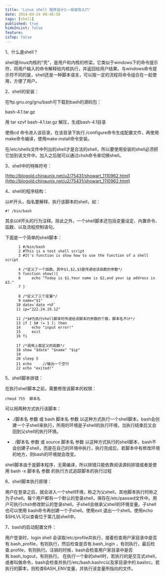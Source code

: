 ```yaml
---
title: 'Linux shell 程序设计1——安装及入门'
date: 2014-04-24 09:48:58
tags: [shell]
published: true
hideInList: false
feature: 
isTop: false
---
```


1、什么是shell？

shell是linux内核的“壳”，是用户和内核的桥梁。它类似于windows下的命令提示符，将用户输入的命令解释给内核执行，并返回给用户结果。与windows命令提示符不同的是，shell还是一种脚本语言，可以按一定的流程将命令组合在一起使用，方便了用户。

2、shell的安装：

在ftp.gnu.org/gnu/bash可下载到bash的源码包：

bash-4.1.tar.gz

用 tar xzvf bash-4.1.tar.gz 解压，生成bash-4.1目录

使用cd 命令进入该目录，在该目录下执行./configure命令生成配置文件，再使用make命令编译，使用make install命令安装。

在/etc/shells文件中列出的shell才是合法的shell，所以要使用安装的shell必须把它加到该文件中。加入之后就可以通过chsh命令来切换shell。

3、shell中的特殊符号：

[http://blogold.chinaunix.net/u2/75431/showart_1110962.html](http://blogold.chinaunix.net/u2/75431/showart_1110962.html)

4、shell的程序结构：

以#!开头，指名要解释、执行该脚本的shell，如：

    #! /bin/bash
    

其余以#开头的行为注释。除此之外，一个shell脚本还包括变量设定、内置命令、函数、以及流程控制语句。

下面是一个简单的shell脚本：
```
      1 #/bin/bash
      2 #This is a test shell script
      3 #It's function is show how to use the function of a shell script
       
      4 /*定义了一个函数，其中$1,$2,$3是传递给该函数的参数*/
      5 function show(){
      6     echo "Today is $1.Your name is $2,and your ip address is $3."       
      7 }
      
      8 /*定义了三个变量*/
      9 name="$1"
     10 date=`date +%F`
     11 ip="222.24.19.12"
     
     12 /*$#为执行shell脚本时传递给该脚本的参数的个数，脚本名不计*/ 
     13 if [ $# != 1 ]; then
     14     echo "input error!"
     15     exit
     16 fi
    
     17 /*调用上面定义的函数*/
     18 show "$date" "$name" "$ip"
     19 
     20 sleep 5
     21 echo     //输出一个空行
     22 echo "exited!"
```  

5、shell脚本排错：

在执行shell脚本之前，需要修改该脚本的权限：

    chmod 755  脚本名
    

可以用两种方式执行该脚本：

*   ./脚本名 参数 或 bash 脚本名 参数 以这种方式执行一个shell脚本，bash会创建一个子shell来执行，所用的环境是子shell的执行环境，当执行结束后又会回到父shell的执行环境。
    
*   . /脚本名 参数 或 source 脚本名 参数 以这种方式执行的shell脚本，bash不会创建子shell，而是在自己的环境中执行，执行完成后，若脚本中有修改环境的地方，则bash的环境就会改变。
    

shell脚本由于是脚本程序，无需编译，所以排错只能依靠阅读源码排错或者是使用 bash -x 脚本名 参数 的执行方式追踪脚本的执行过程

6、shell脚本执行原理：

用户在登录之后，就会进入一个shell环境，称之为父shell，其他脚本执行时称之为子shell。每个用户都有一个默认的登录shell，保存在/etc/passwd文件中。用户可执行chsh修改默认的登录shell。子shell会继承父shell的环境变量。子shell也可以使用 bash命令再创建一个子shell，使用exit 退出一个shell。使用echo $SHLVL可以查看位于第几层shell中。

7、bash的启动配置文件：

用户登录时，login shell 会读取/etc/profile并执行，接着检查用户家目录中是否有.bash\_profile，有则执行，然后检查是否有.bash\_login ，有则执行，最后检查.profile，有则执行。注销的时候，bash会检查用户家目录中是否有.bash\_logout，有则执行。 在执行一个新的shell时，若执行的是交互式shell，或者叫做命令，bash会检查并执行/etc/bash.bashrc以及家目录中的.bashrc。若执行的脚本，则检查BASH\_ENV变量，并执行该变量所指向的文件。